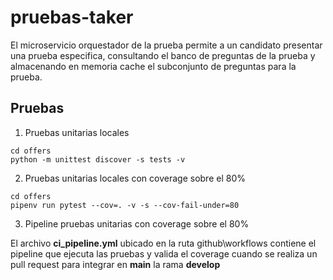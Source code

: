 # pruebas-taker

El microservicio orquestador de la prueba permite a un candidato presentar una prueba especifica, consultando el banco de preguntas de la prueba y almacenando en memoria cache el subconjunto de preguntas para la prueba.

## Pruebas 

1. Pruebas unitarias locales
```
cd offers
python -m unittest discover -s tests -v
```

2. Pruebas unitarias locales con coverage sobre el 80%
```
cd offers
pipenv run pytest --cov=. -v -s --cov-fail-under=80
```

3. Pipeline pruebas unitarias con coverage sobre el 80%

El archivo **ci_pipeline.yml** ubicado en la ruta github\workflows contiene el pipeline que ejecuta las pruebas y valida el coverage cuando se realiza un pull request para integrar en **main** la rama **develop** 

